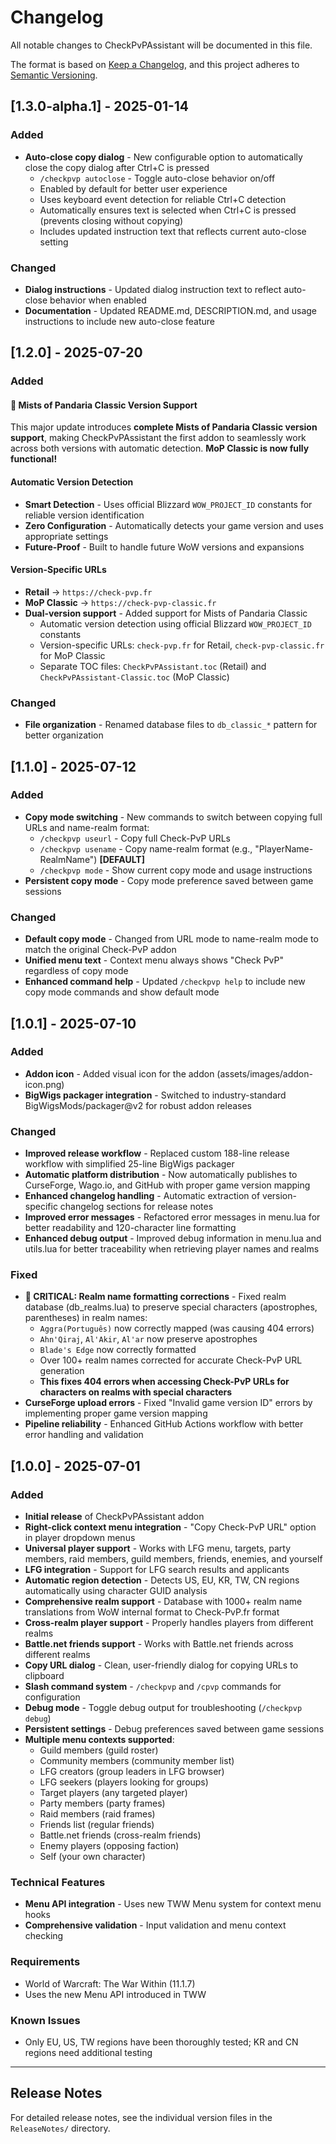 # Changelog

All notable changes to CheckPvPAssistant will be documented in this file.

The format is based on [Keep a Changelog](https://keepachangelog.com/en/1.0.0/),
and this project adheres to [Semantic Versioning](https://semver.org/spec/v2.0.0.html).

## [1.3.0-alpha.1] - 2025-01-14

### Added
- **Auto-close copy dialog** - New configurable option to automatically close the copy dialog after Ctrl+C is pressed
  - `/checkpvp autoclose` - Toggle auto-close behavior on/off
  - Enabled by default for better user experience
  - Uses keyboard event detection for reliable Ctrl+C detection
  - Automatically ensures text is selected when Ctrl+C is pressed (prevents closing without copying)
  - Includes updated instruction text that reflects current auto-close setting

### Changed
- **Dialog instructions** - Updated dialog instruction text to reflect auto-close behavior when enabled
- **Documentation** - Updated README.md, DESCRIPTION.md, and usage instructions to include new auto-close feature

## [1.2.0] - 2025-07-20

### Added

#### 🎉 Mists of Pandaria Classic Version Support

This major update introduces **complete Mists of Pandaria Classic version support**, making CheckPvPAssistant the first addon to seamlessly work across both versions with automatic detection. **MoP Classic is now fully functional!**

#### Automatic Version Detection
- **Smart Detection** - Uses official Blizzard `WOW_PROJECT_ID` constants for reliable version identification
- **Zero Configuration** - Automatically detects your game version and uses appropriate settings
- **Future-Proof** - Built to handle future WoW versions and expansions

#### Version-Specific URLs
- **Retail** → `https://check-pvp.fr`
- **MoP Classic** → `https://check-pvp-classic.fr`
- **Dual-version support** - Added support for Mists of Pandaria Classic
  - Automatic version detection using official Blizzard `WOW_PROJECT_ID` constants
  - Version-specific URLs: `check-pvp.fr` for Retail, `check-pvp-classic.fr` for MoP Classic
  - Separate TOC files: `CheckPvPAssistant.toc` (Retail) and `CheckPvPAssistant-Classic.toc` (MoP Classic)

### Changed
- **File organization** - Renamed database files to `db_classic_*` pattern for better organization

## [1.1.0] - 2025-07-12

### Added
- **Copy mode switching** - New commands to switch between copying full URLs and name-realm format:
  - `/checkpvp useurl` - Copy full Check-PvP URLs
  - `/checkpvp usename` - Copy name-realm format (e.g., "PlayerName-RealmName") **[DEFAULT]**
  - `/checkpvp mode` - Show current copy mode and usage instructions
- **Persistent copy mode** - Copy mode preference saved between game sessions

### Changed
- **Default copy mode** - Changed from URL mode to name-realm mode to match the original Check-PvP addon
- **Unified menu text** - Context menu always shows "Check PvP" regardless of copy mode
- **Enhanced command help** - Updated `/checkpvp help` to include new copy mode commands and show default mode

## [1.0.1] - 2025-07-10

### Added
- **Addon icon** - Added visual icon for the addon (assets/images/addon-icon.png)
- **BigWigs packager integration** - Switched to industry-standard BigWigsMods/packager@v2 for robust addon releases

### Changed
- **Improved release workflow** - Replaced custom 188-line release workflow with simplified 25-line BigWigs packager
- **Automatic platform distribution** - Now automatically publishes to CurseForge, Wago.io, and GitHub with proper game version mapping
- **Enhanced changelog handling** - Automatic extraction of version-specific changelog sections for release notes
- **Improved error messages** - Refactored error messages in menu.lua for better readability and 120-character line formatting
- **Enhanced debug output** - Improved debug information in menu.lua and utils.lua for better traceability when retrieving player names and realms

### Fixed
- **🔧 CRITICAL: Realm name formatting corrections** - Fixed realm database (db_realms.lua) to preserve special characters (apostrophes, parentheses) in realm names:
  - `Aggra(Português)` now correctly mapped (was causing 404 errors)
  - `Ahn'Qiraj`, `Al'Akir`, `Al'ar` now preserve apostrophes
  - `Blade's Edge` now correctly formatted
  - Over 100+ realm names corrected for accurate Check-PvP URL generation
  - **This fixes 404 errors when accessing Check-PvP URLs for characters on realms with special characters**
- **CurseForge upload errors** - Fixed "Invalid game version ID" errors by implementing proper game version mapping
- **Pipeline reliability** - Enhanced GitHub Actions workflow with better error handling and validation

## [1.0.0] - 2025-07-01

### Added
- **Initial release** of CheckPvPAssistant addon
- **Right-click context menu integration** - "Copy Check-PvP URL" option in player dropdown menus
- **Universal player support** - Works with LFG menu, targets, party members, raid members, guild members, friends, enemies, and yourself
- **LFG integration** - Support for LFG search results and applicants
- **Automatic region detection** - Detects US, EU, KR, TW, CN regions automatically using character GUID analysis
- **Comprehensive realm support** - Database with 1000+ realm name translations from WoW internal format to Check-PvP.fr format
- **Cross-realm player support** - Properly handles players from different realms
- **Battle.net friends support** - Works with Battle.net friends across different realms
- **Copy URL dialog** - Clean, user-friendly dialog for copying URLs to clipboard
- **Slash command system** - `/checkpvp` and `/cpvp` commands for configuration
- **Debug mode** - Toggle debug output for troubleshooting (`/checkpvp debug`)
- **Persistent settings** - Debug preferences saved between game sessions
- **Multiple menu contexts supported**:
  - Guild members (guild roster)
  - Community members (community member list)
  - LFG creators (group leaders in LFG browser)
  - LFG seekers (players looking for groups)
  - Target players (any targeted player)
  - Party members (party frames)
  - Raid members (raid frames)
  - Friends list (regular friends)
  - Battle.net friends (cross-realm friends)
  - Enemy players (opposing faction)
  - Self (your own character)

### Technical Features
- **Menu API integration** - Uses new TWW Menu system for context menu hooks
- **Comprehensive validation** - Input validation and menu context checking

### Requirements
- World of Warcraft: The War Within (11.1.7)
- Uses the new Menu API introduced in TWW

### Known Issues
- Only EU, US, TW regions have been thoroughly tested; KR and CN regions need additional testing

---

## Release Notes

For detailed release notes, see the individual version files in the `ReleaseNotes/` directory. 